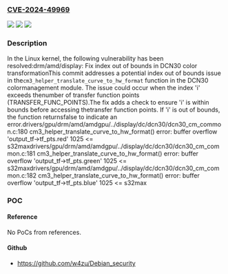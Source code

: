 ### [CVE-2024-49969](https://cve.mitre.org/cgi-bin/cvename.cgi?name=CVE-2024-49969)
![](https://img.shields.io/static/v1?label=Product&message=Linux&color=blue)
![](https://img.shields.io/static/v1?label=Version&message=1da177e4c3f4%3C%207ab69af56a23%20&color=brighgreen)
![](https://img.shields.io/static/v1?label=Vulnerability&message=n%2Fa&color=brighgreen)

### Description

In the Linux kernel, the following vulnerability has been resolved:drm/amd/display: Fix index out of bounds in DCN30 color transformationThis commit addresses a potential index out of bounds issue in the`cm3_helper_translate_curve_to_hw_format` function in the DCN30 colormanagement module. The issue could occur when the index 'i' exceeds thenumber of transfer function points (TRANSFER_FUNC_POINTS).The fix adds a check to ensure 'i' is within bounds before accessing thetransfer function points. If 'i' is out of bounds, the function returnsfalse to indicate an error.drivers/gpu/drm/amd/amdgpu/../display/dc/dcn30/dcn30_cm_common.c:180 cm3_helper_translate_curve_to_hw_format() error: buffer overflow 'output_tf->tf_pts.red' 1025 <= s32maxdrivers/gpu/drm/amd/amdgpu/../display/dc/dcn30/dcn30_cm_common.c:181 cm3_helper_translate_curve_to_hw_format() error: buffer overflow 'output_tf->tf_pts.green' 1025 <= s32maxdrivers/gpu/drm/amd/amdgpu/../display/dc/dcn30/dcn30_cm_common.c:182 cm3_helper_translate_curve_to_hw_format() error: buffer overflow 'output_tf->tf_pts.blue' 1025 <= s32max

### POC

#### Reference
No PoCs from references.

#### Github
- https://github.com/w4zu/Debian_security

